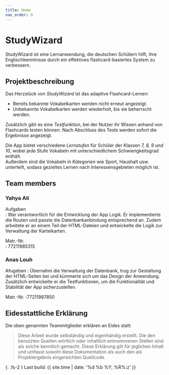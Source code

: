 ```yaml
---
title: Home
nav_order: 0
---
```


# StudyWizard

StudyWizard ist eine Lernanwendung, die deutschen Schülern hilft, ihre Englischkenntnisse durch ein effektives flashcard-basiertes System zu verbessern.

## Projektbeschreibung

Das Herzstück von *StudyWizard* ist das adaptive Flashcard-Lernen:  
- Bereits bekannte Vokabelkarten werden nicht erneut angezeigt.  
- Unbekannte Vokabelkarten werden wiederholt, bis sie beherrscht werden.  

Zusätzlich gibt es eine *Testfunktion*, bei der Nutzer ihr Wissen anhand von Flashcards testen können. Nach Abschluss des Tests werden sofort die Ergebnisse angezeigt.  

Die App bietet verschiedene *Lernstufen* für Schüler der Klassen *7, 8, 9 und 10*, wobei jede Stufe Vokabeln mit unterschiedlichem Schwierigkeitsgrad enthält.  
Außerdem sind die Vokabeln in *Kategorien* wie Sport, Haushalt usw. unterteilt, sodass gezieltes Lernen nach Interessensgebieten möglich ist.  

## Team members

### Yahya Ali

Aufgaben  
: War verantwortlich für die Entwicklung der App Logik. Er implementierte die Routen und passte die Datenbankanbindung entsprechend an. Zudem arbeitete er an einem Teil der HTML-Dateien und entwickelte die Logik zur Verwaltung der Karteikarten.

Matr.-Nr.  
: 77211985315 

### Anas Louh
Afugeben
: Übernahm die Verwaltung der Datenbank, trug zur Gestaltung der HTML-Seiten bei und kümmerte sich um das Design der Anwendung. Zusätzlich entwickelte er die Testfunktionen, um die Funktionalität und Stabilität der App sicherzustellen.

Matr.-Nr.
:77211987850

## Eidesstattliche Erklärung

Die oben genannten Teammitglieder erklären an Eides statt:

> Diese Arbeit wurde selbständig und eigenhändig erstellt. Die den benutzten Quellen wörtlich oder inhaltlich entnommenen Stellen sind als solche kenntlich gemacht. Diese Erklärung gilt für jeglichen Inhalt und umfasst sowohl diese Dokumentation als auch den als Projektergebnis eingereichten Quellcode.

{: .fs-2 }
Last build: {{ site.time | date: '%d %b %Y, %R%:z' }}